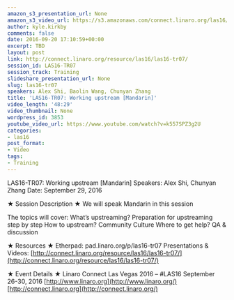 ```yaml
---
amazon_s3_presentation_url: None
amazon_s3_video_url: https://s3.amazonaws.com/connect.linaro.org/las16/Videos/Thursday/LAS16-TR07%20Working%20upstream%20%28Mandarin%29.mp4
author: kyle.kirkby
comments: false
date: 2016-09-20 17:10:59+00:00
excerpt: TBD
layout: post
link: http://connect.linaro.org/resource/las16/las16-tr07/
session_id: LAS16-TR07
session_track: Training
slideshare_presentation_url: None
slug: las16-tr07
speakers: Alex Shi, Baolin Wang, Chunyan Zhang
title: 'LAS16-TR07: Working upstream [Mandarin]'
video_length: '48:29'
video_thumbnail: None
wordpress_id: 3853
youtube_video_url: https://www.youtube.com/watch?v=k557SPZ3g2U
categories:
- las16
post_format:
- Video
tags:
- Training
---
```


LAS16-TR07: Working upstream [Mandarin]
Speakers: Alex Shi, Chunyan Zhang
Date: September 29, 2016

★ Session Description ★
We will speak Mandarin in this session

The topics will cover:
What’s upstreaming?
Preparation for upstreaming step by step
How to upstream?
Community Culture
Where to get help?
QA & discussion

★ Resources ★
Etherpad: pad.linaro.org/p/las16-tr07
Presentations & Videos: [http://connect.linaro.org/resource/las16/las16-tr07/](http://connect.linaro.org/resource/las16/las16-tr07/)

★ Event Details ★
Linaro Connect Las Vegas 2016 – #LAS16
September 26-30, 2016
[http://www.linaro.org](http://www.linaro.org/)
[http://connect.linaro.org](http://connect.linaro.org/)
